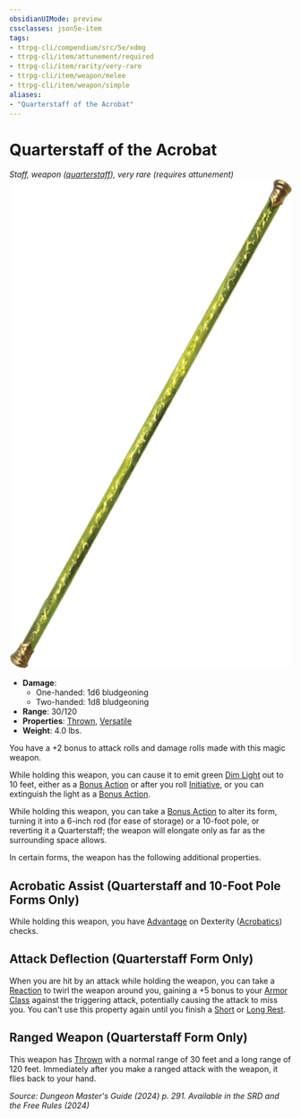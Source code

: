 ```yaml
---
obsidianUIMode: preview
cssclasses: json5e-item
tags:
- ttrpg-cli/compendium/src/5e/xdmg
- ttrpg-cli/item/attunement/required
- ttrpg-cli/item/rarity/very-rare
- ttrpg-cli/item/weapon/melee
- ttrpg-cli/item/weapon/simple
aliases: 
- "Quarterstaff of the Acrobat"
---
```

# Quarterstaff of the Acrobat
*Staff, weapon ([quarterstaff](Інструменти%20ДМ/CLI/items/quarterstaff-xphb.md)), very rare (requires attunement)*  
![](Інструменти%20ДМ/CLI/items/img/quarterstaff-of-the-acrobat.webp#right)

- **Damage**:
  - One-handed: 1d6 bludgeoning
  - Two-handed: 1d8 bludgeoning
- **Range**: 30/120
- **Properties**: [Thrown](Інструменти%20ДМ/CLI/rules/item-properties.md#Thrown), [Versatile](Інструменти%20ДМ/CLI/rules/item-properties.md#Versatile)
- **Weight**: 4.0 lbs.

You have a +2 bonus to attack rolls and damage rolls made with this magic weapon.

While holding this weapon, you can cause it to emit green [Dim Light](Інструменти%20ДМ/CLI/rules/variant-rules/dim-light-xphb.md) out to 10 feet, either as a [Bonus Action](Інструменти%20ДМ/CLI/rules/variant-rules/bonus-action-xphb.md) or after you roll [Initiative](Інструменти%20ДМ/CLI/rules/variant-rules/initiative-xphb.md), or you can extinguish the light as a [Bonus Action](Інструменти%20ДМ/CLI/rules/variant-rules/bonus-action-xphb.md).

While holding this weapon, you can take a [Bonus Action](Інструменти%20ДМ/CLI/rules/variant-rules/bonus-action-xphb.md) to alter its form, turning it into a 6-inch rod (for ease of storage) or a 10-foot pole, or reverting it a Quarterstaff; the weapon will elongate only as far as the surrounding space allows.

In certain forms, the weapon has the following additional properties.

## Acrobatic Assist (Quarterstaff and 10-Foot Pole Forms Only)

While holding this weapon, you have [Advantage](Інструменти%20ДМ/CLI/rules/variant-rules/advantage-xphb.md) on Dexterity ([Acrobatics](Інструменти%20ДМ/CLI/rules/skills.md#Acrobatics)) checks.

## Attack Deflection (Quarterstaff Form Only)

When you are hit by an attack while holding the weapon, you can take a [Reaction](Інструменти%20ДМ/CLI/rules/variant-rules/reaction-xphb.md) to twirl the weapon around you, gaining a +5 bonus to your [Armor Class](Інструменти%20ДМ/CLI/rules/variant-rules/armor-class-xphb.md) against the triggering attack, potentially causing the attack to miss you. You can't use this property again until you finish a [Short](Інструменти%20ДМ/CLI/rules/variant-rules/short-rest-xphb.md) or [Long Rest](Інструменти%20ДМ/CLI/rules/variant-rules/long-rest-xphb.md).

## Ranged Weapon (Quarterstaff Form Only)

This weapon has [Thrown](Інструменти%20ДМ/CLI/rules/item-properties.md#Thrown) with a normal range of 30 feet and a long range of 120 feet. Immediately after you make a ranged attack with the weapon, it flies back to your hand.

*Source: Dungeon Master's Guide (2024) p. 291. Available in the <span title='Systems Reference Document (5.2)'>SRD</span> and the Free Rules (2024)*